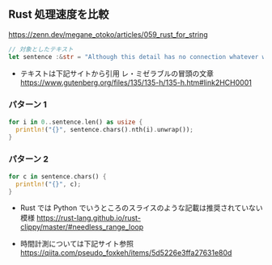 ## Rust 処理速度を比較
https://zenn.dev/megane_otoko/articles/059_rust_for_string

```Rust
// 対象としたテキスト
let sentence :&str = "Although this detail has no connection whatever with the real substance of what we are about to relate, it will not be superfluous, if merely for the sake of exactness in all points, to mention here the various rumors and remarks which had been in circulation about him from the very moment when he arrived in the diocese. True or false, that which is said of men often occupies as important a place in their lives, and above all in their destinies, as that which they do. M. Myriel was the son of a councillor of the Parliament of Aix; hence he belonged to the nobility of the bar. It was said that his father, destining him to be the heir of his own post, had married him at a very early age, eighteen or twenty, in accordance with a custom which is rather widely prevalent in parliamentary families. In spite of this marriage, however, it was said that Charles Myriel created a great deal of talk. He was well formed, though rather short in stature, elegant, graceful, intelligent; the whole of the first portion of his life had been devoted to the world and to gallantry";
```
- テキストは下記サイトから引用 レ・ミゼラブルの冒頭の文章  
https://www.gutenberg.org/files/135/135-h/135-h.htm#link2HCH0001

### パターン 1
```Rust
for i in 0..sentence.len() as usize {
  println!("{}", sentence.chars().nth(i).unwrap());
}
```

### パターン 2
```Rust
for c in sentence.chars() {
  println!("{}", c);
}
```

- Rust では Python でいうところのスライスのような記載は推奨されていない模様
https://rust-lang.github.io/rust-clippy/master/#needless_range_loop

- 時間計測については下記サイト参照  
https://qiita.com/pseudo_foxkeh/items/5d5226e3ffa27631e80d
